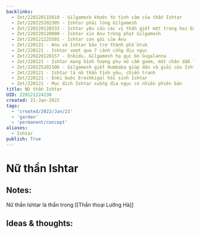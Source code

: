 ```yaml
---
backlinks:
  - Zet/220220115810 - Gilgamesh khước từ tình cảm của thần Ishtar
  - Zet/220225202305 - Ishtar phải lòng Gilgamesh
  - Zet/220220120333 - Ishtar yêu cầu các vị thần giết một trong hai Enkidu và Gilgamesh
  - Zet/220220120000 - Ishtar xin Anu trừng phạt Gilgamesh
  - Zet/220121225501 - Ishtar con gái của Anu
  - Zet/220121 - Anu và Ishtar bảo trợ thành phố Uruk
  - Zet/220121 - Ishtar vượt qua 7 cánh cổng địa ngục
  - Zet/220220120157 - Enkidu, Gilgamesh hạ gục bò Gugalanna
  - Zet/220121 - Ishtar mang hình tượng phụ nữ cầm gươm, một chân dẫm lên sư tử
  - Zet/220225202106 - Gilgamesh giết Humbaba giúp dân và giải cứu Ishtar
  - Zet/220121 - Ishtar là nữ thần tình yêu, chiến tranh
  - Zet/220121 - Enki buộc Ereshkigal hồi sinh Ishtar
  - Zet/220121 - Mục đích Ishtar xuống địa ngục có nhiều phiên bản
title: Nữ thần Ishtar
UID: 220121224238
created: 21-Jan-2022
tags:
  - 'created/2022/Jan/21'
  - 'garden'
  - 'permanent/concept'
aliases:
  - Ishtar
publish: True
---
```

# Nữ thần Ishtar

## Notes:
Nữ thần Ishtar là thần trong [[Thần thoại Lưỡng Hà]]

## Ideas & thoughts:


